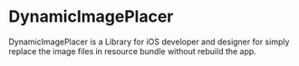 DynamicImagePlacer
==================

DynamicImagePlacer is a Library for iOS developer and designer for simply replace the image files in resource bundle without rebuild the app.
